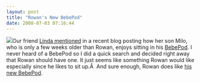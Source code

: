 ```yaml
---
layout: post
title: "Rowan's New BebePod"
date: 2008-07-03 07:16:44
---
```

[![](http://thecave.smugmug.com/photos/324661462_VJyAP-Th.jpg)](http://thecave.smugmug.com/gallery/5317007_uPLaU/1/324661858_P37w6)Our friend [Linda mentioned](http://feller02.blogspot.com/2008/07/13-of-year.html) in a recent blog posting how her son Milo, who is only a few weeks older than Rowan, enjoys sitting in his [BebePod](http://princelionheart.com/site/n_bc_7201_7202.html). I never heard of a BebePod so I did a quick search and decided right away that Rowan should have one. It just seems like something Rowan would like especially since he likes to sit up.Â  And sure enough, Rowan does like [his new BebePod](http://thecave.smugmug.com/gallery/5317007_uPLaU/1/324661858_P37w6).

